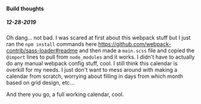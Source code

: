#### Build thoughts

##### 12-28-2019
Oh dang... not bad. I was scared at first about this webpack stuff but I just ran the `npm install` commands here https://github.com/webpack-contrib/sass-loader#readme and then made a `main.scss` file and copied the `@import` lines to pull from `node_modules` and it works. I didn't have to actually do any manual webpack config stuff, cool. I still think this calendar is overkill for my needs. I just don't want to mess around with making a calendar from scratch, worrying about filling in days from which month based on grid design, etc...

And there you go, a full working calendar, cool.